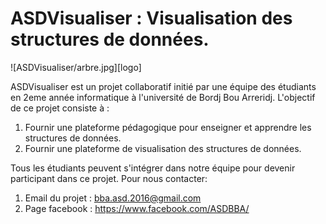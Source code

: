 # ASDVisualiser : Visualisation des structures de données.

![ASDVisualiser/arbre.jpg][logo]

ASDVisualiser est un projet collaboratif initié par une équipe des étudiants en 2eme année informatique à l'université de Bordj Bou Arreridj.
L'objectif de ce projet consiste à :


1. Fournir une plateforme pédagogique pour enseigner et apprendre les structures de données.
2. Fournir une plateforme de visualisation des structures de données.

Tous les étudiants peuvent s'intégrer dans notre équipe pour devenir participant dans ce projet. Pour nous contacter:


1. Email du projet : bba.asd.2016@gmail.com
2. Page facebook : https://www.facebook.com/ASDBBA/

